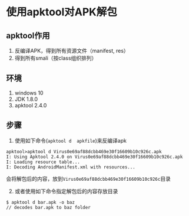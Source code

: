 # 使用apktool对APK解包


## apktool作用

1. 反编译APK，得到所有资源文件（manifest, res）
2. 得到所有smali（按class组织排列）

## 环境

1. windows 10
2. JDK 1.8.0
3. apktool 2.4.0

## 步骤

1. 使用如下命令(`apktool d  apkfile`)来反编译apk

```
apktool>apktool d Virus0e69af88dcbb469e30f16609b10c926c.apk
I: Using Apktool 2.4.0 on Virus0e69af88dcbb469e30f16609b10c926c.apk
I: Loading resource table...
I: Decoding AndroidManifest.xml with resources...
```

会将解包后的内容，放到`Virus0e69af88dcbb469e30f16609b10c926c`目录


2. 或者使用如下命令指定解包后的内容存放目录

```
$ apktool d bar.apk -o baz
// decodes bar.apk to baz folder
```



